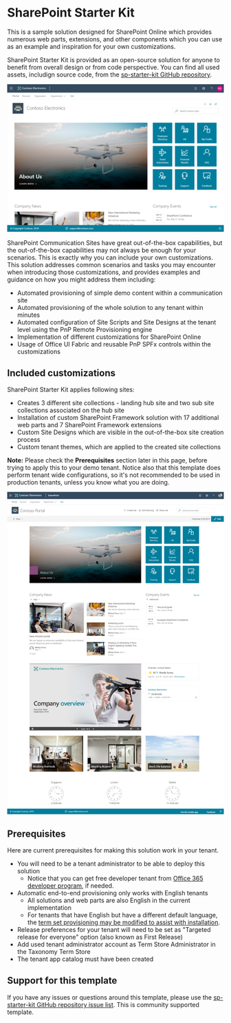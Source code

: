 # SharePoint Starter Kit

This is a sample solution designed for SharePoint Online which provides numerous web parts, extensions, and other components which you can use as an example and inspiration for your own customizations.

SharePoint Starter Kit is provided as an open-source solution for anyone to benefit from overall design or from code perspective. You can find all used assets, includign source code, from the [sp-starter-kit GitHub repository](https://github.com/SharePoint/sp-starter-kit).

![SharePoint Starter Kit UI](./sp-starter-kit-front-page-16x9.png)

SharePoint Communication Sites have great out-of-the-box capabilities, but the out-of-the-box capabilities may not always be enough for your scenarios. This is exactly why you can include your own customizations. This solution addresses common scenarios and tasks you may encounter when introducing those customizations, and provides examples and guidance on how you might address them including:

- Automated provisioning of simple demo content within a communication site
- Automated provisioning of the whole solution to any tenant within minutes
- Automated configuration of Site Scripts and Site Designs at the tenant level using the PnP Remote Provisioning engine
- Implementation of different customizations for SharePoint Online
- Usage of Office UI Fabric and reusable PnP SPFx controls within the customizations

## Included customizations

SharePoint Starter Kit applies following sites:

- Creates 3 different site collections - landing hub site and two sub site collections associated on the hub site
- Installation of custom SharePoint Framework solution with 17 additional web parts and 7 SharePoint Framework extensions
- Custom Site Designs which are visible in the out-of-the-box site creation process
- Custom tenant themes, which are applied to the created site collections

**Note:** Please check the **Prerequisites** section later in this page, before trying to apply this to your demo tenant. Notice also that this template does perform tenant wide configurations, so it's not recommended to be used in production tenants, unless you know what you are doing.

![SharePoint Starter Kit UI](./assets/ext-portal-footer.png)

## Prerequisites

Here are current prerequisites for making this solution work in your tenant.

- You will need to be a tenant administrator to be able to deploy this solution
    - Notice that you can get free developer tenant from [Office 365 developer program](https://developer.microsoft.com/en-us/office/dev-program), if needed.
- Automatic end-to-end provisioning only works with English tenants
    - All solutions and web parts are also English in the current implementation
    - For tenants that have English but have a different default language, the [term set provisioning may be modified to assist with installation](./documentation/term-store.md#non-english-tenants).
- Release preferences for your tenant will need to be set as "Targeted release for everyone" option (also known as First Release)
- Add used tenant administrator account as Term Store Administrator in the Taxonomy Term Store 
- The tenant app catalog must have been created

## Support for this template

If you have any issues or questions around this template, please use the [sp-starter-kit GitHub repository issue list](https://github.com/SharePoint/sp-starter-kit/issues). This is community supported template.
